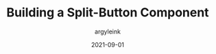 ---
author: argyleink
date: 2021-09-01
publisher: chromiumdev
tags:
  - components
target_url: https://web.dev/building-a-split-button-component/
title: Building a Split-Button Component
---
